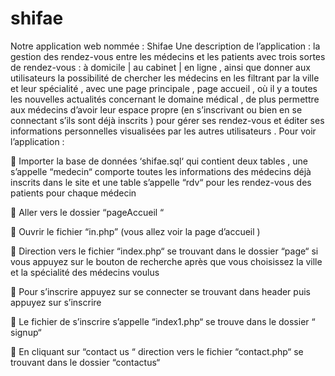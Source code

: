 # shifae
Notre application web nommée :  Shifae
Une description de l’application : 
la gestion des rendez-vous entre les médecins et les patients avec trois sortes de rendez-vous : à domicile | au cabinet | en ligne , ainsi que donner aux utilisateurs la possibilité de chercher les médecins en les filtrant par la ville et leur spécialité , avec une page principale , page accueil , où il y a toutes les nouvelles actualités concernant le domaine médical , de plus permettre aux médecins d’avoir leur espace propre (en s’inscrivant ou bien en se connectant s’ils sont déjà inscrits ) pour gérer ses rendez-vous et éditer ses informations personnelles visualisées par les autres utilisateurs .
Pour voir l’application : 


	Importer la base de données ‘shifae.sql‘ qui contient deux tables , une s’appelle “medecin“ comporte toutes les informations des médecins déjà inscrits dans le site et une table s’appelle “rdv“ pour les rendez-vous des patients pour chaque médecin 

	Aller vers le dossier “pageAccueil “

	Ouvrir le fichier “in.php” (vous allez voir la page d’accueil )

	Direction vers le fichier “index.php“ se trouvant dans le dossier “page“ si vous appuyez sur le bouton de recherche après que vous choisissez la ville et la spécialité des médecins voulus

	Pour s’inscrire appuyez sur se connecter se trouvant dans header puis appuyez sur s’inscrire

	Le fichier de s’inscrire s’appelle “index1.php“ se trouve dans le dossier “ signup“

	En cliquant sur  “contact us “ direction vers le fichier “contact.php“ se trouvant dans le dossier “contactus“

